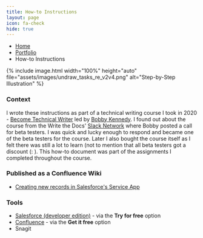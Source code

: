 ```yaml
---
title: How-to Instructions
layout: page
icon: fa-check
hide: true
---
```


<ul class="breadcrumb">
  <li><a href="./#" class="icon fa-home">  Home</a></li>
  <li><a href="./#portfolio" class="icon fa-briefcase">  Portfolio</a></li>
  <li>How-to Instructions</li>
</ul>


{% include image.html width="100%" height="auto" file="assets/images/undraw_tasks_re_v2v4.png" alt="Step-by-Step Illustration" %}


### Context
I wrote these instructions as part of a technical writing course I took in 2020 - [Become Technical Writer](https://becometechnicalwriter.com/) led by [Bobby Kennedy](https://www.linkedin.com/in/robert-b-kennedy-a2458b224/). I found out about the course from the Write the Docs' [Slack Network](https://www.writethedocs.org/slack/) where Bobby posted a call for beta testers. I was quick and lucky enough to respond and became one of the beta testers for the course. Later I also bought the course itself as I felt there was still a lot to learn (not to mention that all beta testers got a discount (: ). This how-to document was part of the assignments I completed throughout the course.


### Published as a Confluence Wiki

- [Creating new records in Salesforce's Service App](https://slavipande.atlassian.net/l/cp/NEgQKhon)


### Tools

- [Salesforce (developer edition)](https://www.salesforce.com/) - via the **Try for free** option
- [Confluence](https://www.atlassian.com/software/confluence) - via the **Get it free** option
- Snagit